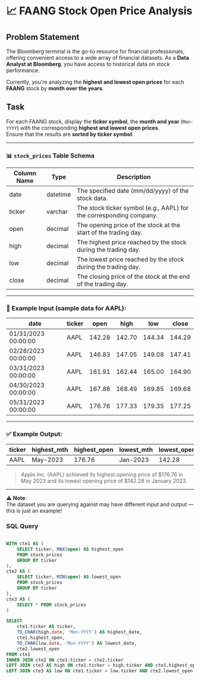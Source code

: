 # 📈 FAANG Stock Open Price Analysis

## Problem Statement

The Bloomberg terminal is the go-to resource for financial professionals, offering convenient access to a wide array of financial datasets. As a **Data Analyst at Bloomberg**, you have access to historical data on stock performance.

Currently, you're analyzing the **highest and lowest open prices** for each **FAANG** stock by **month over the years**.

## Task

For each FAANG stock, display the **ticker symbol**, the **month and year** (`Mon-YYYY`) with the corresponding **highest and lowest open prices**.  
Ensure that the results are **sorted by ticker symbol**.

---

### 📊 `stock_prices` Table Schema

| Column Name | Type      | Description                                                      |
|-------------|-----------|------------------------------------------------------------------|
| date        | datetime  | The specified date (mm/dd/yyyy) of the stock data.              |
| ticker      | varchar   | The stock ticker symbol (e.g., AAPL) for the corresponding company. |
| open        | decimal   | The opening price of the stock at the start of the trading day. |
| high        | decimal   | The highest price reached by the stock during the trading day.  |
| low         | decimal   | The lowest price reached by the stock during the trading day.   |
| close       | decimal   | The closing price of the stock at the end of the trading day.   |

---

### 🧪 Example Input (sample data for AAPL):

| date                | ticker | open   | high   | low    | close  |
|---------------------|--------|--------|--------|--------|--------|
| 01/31/2023 00:00:00 | AAPL   | 142.28 | 142.70 | 144.34 | 144.29 |
| 02/28/2023 00:00:00 | AAPL   | 146.83 | 147.05 | 149.08 | 147.41 |
| 03/31/2023 00:00:00 | AAPL   | 161.91 | 162.44 | 165.00 | 164.90 |
| 04/30/2023 00:00:00 | AAPL   | 167.88 | 168.49 | 169.85 | 169.68 |
| 05/31/2023 00:00:00 | AAPL   | 176.76 | 177.33 | 179.35 | 177.25 |

---

### ✅ Example Output:

| ticker | highest_mth | highest_open | lowest_mth | lowest_open |
|--------|-------------|--------------|------------|-------------|
| AAPL   | May-2023    | 176.76       | Jan-2023   | 142.28      |

> Apple Inc. (AAPL) achieved its highest opening price of $176.76 in May 2023 and its lowest opening price of $142.28 in January 2023.

---

⚠️ **Note**:  
The dataset you are querying against may have different input and output — this is just an example!

### SQL Query

``` sql

WITH cte1 AS (
    SELECT ticker, MAX(open) AS highest_open
    FROM stock_prices
    GROUP BY ticker
), 
cte2 AS (
    SELECT ticker, MIN(open) AS lowest_open
    FROM stock_prices
    GROUP BY ticker
), 
cte3 AS (
    SELECT * FROM stock_prices
)

SELECT 
    cte1.ticker AS ticker,
    TO_CHAR(high.date, 'Mon-YYYY') AS highest_date,
    cte1.highest_open,
    TO_CHAR(low.date, 'Mon-YYYY') AS lowest_date,
    cte2.lowest_open
FROM cte1
INNER JOIN cte2 ON cte1.ticker = cte2.ticker
LEFT JOIN cte3 AS high ON cte1.ticker = high.ticker AND cte1.highest_open = high.open
LEFT JOIN cte3 AS low ON cte1.ticker = low.ticker AND cte2.lowest_open = low.open order by 1;

